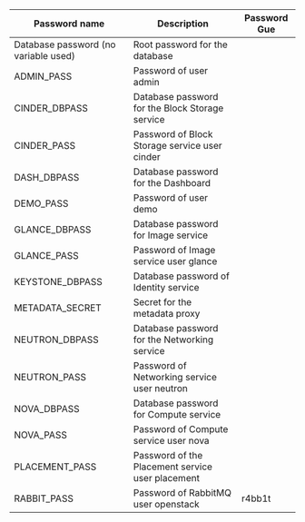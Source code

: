 | Password   name                        | Description                                        | Password Gue |
|----------------------------------------|----------------------------------------------------|--------------|
| Database password   (no variable used) | Root password for the database                     |              |
| ADMIN_PASS                             | Password of   user admin                           |              |
| CINDER_DBPASS                          | Database password   for the Block Storage service  |              |
| CINDER_PASS                            | Password of Block   Storage service user cinder    |              |
| DASH_DBPASS                            | Database password   for the Dashboard              |              |
| DEMO_PASS                              | Password of   user demo                            |              |
| GLANCE_DBPASS                          | Database password   for Image service              |              |
| GLANCE_PASS                            | Password of Image   service user glance            |              |
| KEYSTONE_DBPASS                        | Database password   of Identity service            |              |
| METADATA_SECRET                        | Secret for the   metadata proxy                    |              |
| NEUTRON_DBPASS                         | Database password   for the Networking service     |              |
| NEUTRON_PASS                           | Password of   Networking service user neutron      |              |
| NOVA_DBPASS                            | Database password   for Compute service            |              |
| NOVA_PASS                              | Password of   Compute service user nova            |              |
| PLACEMENT_PASS                         | Password of the   Placement service user placement |              |
| RABBIT_PASS                            | Password of   RabbitMQ user openstack              | r4bb1t       |
